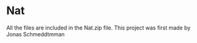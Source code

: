 # Nat

All the files are included in the Nat.zip file.
This project was first made by Jonas Schmeddtmman
